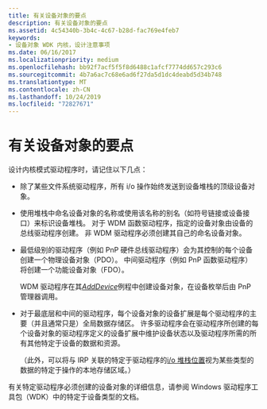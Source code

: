 ```yaml
---
title: 有关设备对象的要点
description: 有关设备对象的要点
ms.assetid: 4c54340b-3b4c-4c67-b28d-fac769e4feb7
keywords:
- 设备对象 WDK 内核，设计注意事项
ms.date: 06/16/2017
ms.localizationpriority: medium
ms.openlocfilehash: bb92f7acf5f5f8d6488c1afcf7774dd657c293c6
ms.sourcegitcommit: 4b7a6ac7c68e6ad6f27da5d1dc4deabd5d34b748
ms.translationtype: MT
ms.contentlocale: zh-CN
ms.lasthandoff: 10/24/2019
ms.locfileid: "72827671"
---
```

# <a name="points-to-consider-about-device-objects"></a>有关设备对象的要点





设计内核模式驱动程序时，请记住以下几点：

-   除了某些文件系统驱动程序，所有 i/o 操作始终发送到设备堆栈的顶级设备对象。

-   使用堆栈中命名设备对象的名称或使用该名称的别名（如符号链接或设备接口）来标识设备堆栈。 对于 WDM 函数驱动程序，指定的设备对象由设备的总线驱动程序创建。 非 WDM 驱动程序必须创建其自己的命名设备对象。

-   最低级别的驱动程序（例如 PnP 硬件总线驱动程序）会为其控制的每个设备创建一个物理设备对象（PDO）。 中间驱动程序（例如 PnP 函数驱动程序）将创建一个功能设备对象（FDO）。

    WDM 驱动程序在其[*AddDevice*](https://docs.microsoft.com/windows-hardware/drivers/ddi/wdm/nc-wdm-driver_add_device)例程中创建设备对象，在设备枚举后由 PnP 管理器调用。

-   对于最底层和中间的驱动程序，每个设备对象的设备扩展是每个驱动程序的主要（并且通常只是）全局数据存储区。 许多驱动程序会在驱动程序所创建的每个设备对象的驱动程序定义的设备扩展中维护设备状态以及驱动程序所需的所有其他特定于设备的数据和资源。

    （此外，可以将与 IRP 关联的特定于驱动程序的[i/o 堆栈位置](i-o-stack-locations.md)视为某些类型的数据的特定于操作的本地存储区域。）

有关特定驱动程序必须创建的设备对象的详细信息，请参阅 Windows 驱动程序工具包（WDK）中的特定于设备类型的文档。

 

 




